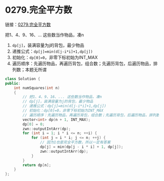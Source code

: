# 0279.完全平方数

链接：[0279.完全平方数](https://leetcode.cn/problems/perfect-squares/)


把1、4、9、16、... 这些数当作物品，凑n

1. `dp[j]`，装满容量为j的背包，最少物品
2. 递推公式：`dp[j]=min(d[j-i*i]+1,dp[j])`
3. 初始化：`dp[0]=0`，非零下标初始为INT_MAX
4. 遍历顺序：先遍历物品，再遍历背包，组合数；先遍历背包，后遍历物品，排列数；本题无所谓

```c++
class Solution {
public:
    int numSquares(int n)
    {
        // 把1、4、9、16、... 这些数当作物品，凑n
        // dp[j]，装满容量为j的背包，最少物品
        // 递推公式：dp[j]=min(d[j-i*i]+1,dp[j])
        // 初始化：dp[0]=0，非零下标初始为INT_MAX
        // 遍历顺序：先遍历物品，再遍历背包，组合数；先遍历背包，后遍历物品，排列数；本题无所谓
        vector<int> dp(n + 1, INT_MAX);
        dp[0] = 0;
        zwn::outputIntArr(dp);
        for (int i = 1; i * i <= n; ++i) {
            for (int j = i * i; j <= n; ++j) {
                // 因为1也是完全平方数，所以一定有答案
                dp[j] = min(dp[j - i * i] + 1, dp[j]);
                zwn::outputIntArr(dp);
            }
        }
        return dp[n];
    }
};

```


